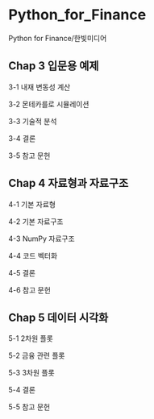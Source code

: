 # Python_for_Finance
Python for Finance/한빛미디어

## Chap 3 입문용 예제
3-1 내재 변동성 계산

3-2 몬테카를로 시뮬레이션

3-3 기술적 분석

3-4 결론

3-5 참고 문헌

## Chap 4 자료형과 자료구조
4-1 기본 자료형

4-2 기본 자료구조

4-3 NumPy 자료구조

4-4 코드 벡터화

4-5 결론

4-6 참고 문헌

## Chap 5 데이터 시각화
5-1 2차원 플롯

5-2 금융 관련 플롯

5-3 3차원 플롯

5-4 결론

5-5 참고 문헌
